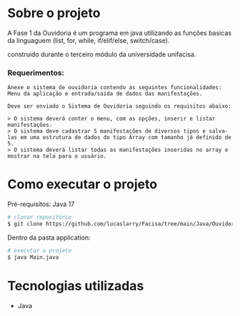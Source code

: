 # Sobre o projeto

A Fase 1 da Ouvidoria é um programa em java utilizando as funções basicas da linguaguem (list, for, while, if/elif/else, switch/case).

construido durante o terceiro módulo da universidade unifacisa.

### Requerimentos:

    Anexe o sistema de ouvidoria contendo as seguintes funcionalidades: Menu da aplicação e entrada/saída de dados das manifestações.

    Deve ser enviado o Sistema de Ouvidoria seguindo os requisitos abaixo:

    > O sistema deverá conter o menu, com as opções, inserir e listar manifestações.
    > O sistema deve cadastrar 5 manifestações de diversos tipos e salva-las em uma estrutura de dados do tipo Array com tamanho já definido de 5.
    > O sistema deverá listar todas as manifestações inseridas no array e mostrar na tela para o usuário.


# Como executar o projeto
Pré-requisitos: Java 17
```bash
# clonar repositório
$ git clone https://github.com/lucaslarry/Facisa/tree/main/Java/OuvidoriaBasico_fase1
```
Dentro da pasta application:
```bash
# executar o projeto
$ java Main.java
```

# Tecnologias utilizadas
- Java

